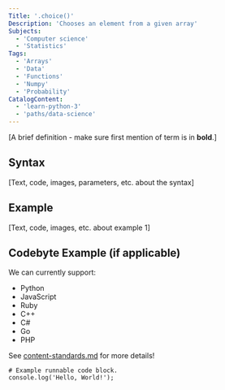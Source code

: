 ```yaml
---
Title: '.choice()' 
Description: 'Chooses an element from a given array'
Subjects: 
  - 'Computer science'
  - 'Statistics'
Tags:
  - 'Arrays'
  - 'Data'
  - 'Functions'
  - 'Numpy'
  - 'Probability'
CatalogContent:
  - 'learn-python-3'
  - 'paths/data-science'
---
```


[A brief definition - make sure first mention of term is in **bold**.]

## Syntax

[Text, code, images, parameters, etc. about the syntax]

## Example

[Text, code, images, etc. about example 1]

## Codebyte Example (if applicable)

We can currently support:

- Python
- JavaScript
- Ruby
- C++
- C#
- Go
- PHP

See [content-standards.md](https://github.com/Codecademy/docs/blob/main/documentation/content-standards.md) for more details!

```codebyte/js
# Example runnable code block.
console.log('Hello, World!');
```
